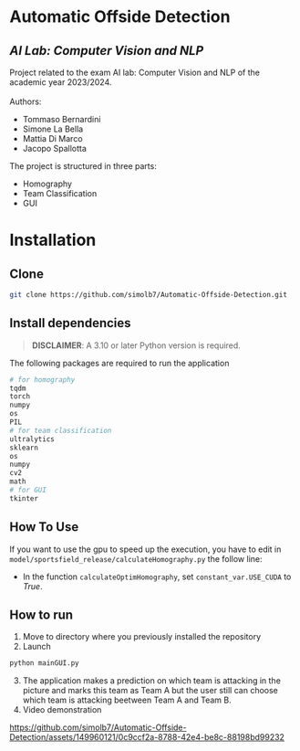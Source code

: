 # Automatic Offside Detection
## _AI Lab: Computer Vision and NLP_


Project related to the exam AI lab: Computer Vision and NLP of the academic year 2023/2024.\
\
Authors:

- Tommaso Bernardini
- Simone La Bella
- Mattia Di Marco
- Jacopo Spallotta


The project is structured in three parts:
- Homography
- Team Classification
- GUI

# Installation

## Clone
```sh
git clone https://github.com/simolb7/Automatic-Offside-Detection.git
```

## Install dependencies


> **DISCLAIMER**: A 3.10 or later Python version is required.

The following packages are required to run the application
```sh
# for homography
tqdm
torch
numpy
os
PIL
# for team classification
ultralytics
sklearn
os
numpy
cv2
math
# for GUI
tkinter
```

## How To Use
If you want to use the gpu to speed up the execution, you have to edit in `model/sportsfield_release/calculateHomography.py` the follow line: 
- In the function `calculateOptimHomography`, set `constant_var.USE_CUDA` to *True*.

## How to run
1. Move to directory where you previously installed the repository
2. Launch 
```sh
python mainGUI.py
```
3. The application makes a prediction on which team is attacking in the picture and marks this team as Team A but the user still can choose which team is attacking beetween Team A and Team B.
4. Video demonstration
   

https://github.com/simolb7/Automatic-Offside-Detection/assets/149960121/0c9ccf2a-8788-42e4-be8c-88198bd99232




